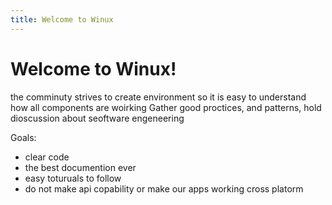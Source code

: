 ```yaml
---
title: Welcome to Winux
---
```



# Welcome to Winux!


the comminuty strives to create environment so it is easy to understand how all components are woirking 
Gather good proctices, and patterns, hold dioscussion about seoftware engeneering 

Goals:

- clear code 
- the best documention ever
- easy toturuals to follow
- do not make api copability or make our apps working cross platorm
